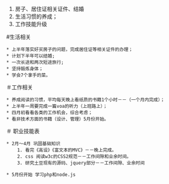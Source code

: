 1. 房子、居住证相关证件、结婚
2. 生活习惯的养成；
3. 工作技能升级

#生活相关

	* 上半年落实好买房子的问题，完成居住证等相关证件的办理；
	* 计划下半年可以结婚;
	* 一次长途和两次短途旅行;
	* 坚持锻炼身体；
	* 学会7个拿手的菜。

＃工作相关

	* 养成阅读的习惯，平均每天晚上看纸质的书籍1个小时－－（一个月内完成）；
	* 上半年一周要完成一篇voa的听力（上班路上）；
	* 四月初看看各类的工作机会，综合考虑；
	* 看非技术方面的书籍（设计、管理）5月份开始。

＃ 职业技能表
	
	* 2月～4月 巩固基础知识
		1. 看完《高设》《富文本的MVC》－－晚上完成。
		2. css 阅读w3c的CSS2规范－－工作间隙和业余时间。
		3. 研究土豆现有的源码、jquery部分－－工作间隙、业余时间
	
	* 5月份开始 学习php和node.js
